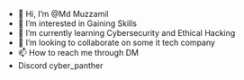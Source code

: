 - 👋 Hi, I’m @Md Muzzamil
- 👀 I’m interested in Gaining Skills
- 🌱 I’m currently learning Cybersecurity and Ethical Hacking
- 💞️ I’m looking to collaborate on some it tech company
- 📫 How to reach me through DM 
-  Discord cyber_panther
<!---
YTSHAZI/YTSHAZI is a ✨ special ✨ repository because its `README.md` (this file) appears on your GitHub profile.
You can click the Preview link to take a look at your changes.
--->
